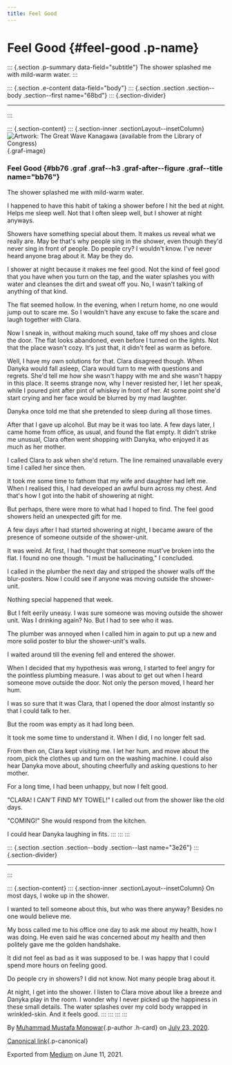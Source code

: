 ```yaml
---
title: Feel Good
---
```


Feel Good {#feel-good .p-name}
=========

::: {.section .p-summary data-field="subtitle"}
The shower splashed me with mild-warm water.
:::

::: {.section .e-content data-field="body"}
::: {.section .section .section--body .section--first name="68bd"}
::: {.section-divider}

------------------------------------------------------------------------
:::

::: {.section-content}
::: {.section-inner .sectionLayout--insetColumn}
![Artwork: The Great Wave Kanagawa (available from the Library of
Congress)](https://cdn-images-1.medium.com/max/800/0*mU44p215x38US0uo.jpg){.graf-image}

### Feel Good {#bb76 .graf .graf--h3 .graf-after--figure .graf--title name="bb76"}

The shower splashed me with mild-warm water.

I happened to have this habit of taking a shower before I hit the bed at
night. Helps me sleep well. Not that I often sleep well, but I shower at
night anyways.

Showers have something special about them. It makes us reveal what we
really are. May be that's why people sing in the shower, even though
they'd never sing in front of people. Do people cry? I wouldn't know.
I've never heard anyone brag about it. May be they do.

I shower at night because it makes me feel good. Not the kind of feel
good that you have when you turn on the tap, and the water splashes you
with water and cleanses the dirt and sweat off you. No, I wasn't talking
of anything of that kind.

The flat seemed hollow. In the evening, when I return home, no one would
jump out to scare me. So I wouldn't have any excuse to fake the scare
and laugh together with Clara.

Now I sneak in, without making much sound, take off my shoes and close
the door. The flat looks abandoned, even before I turned on the lights.
Not that the place wasn't cozy. It's just that, it didn't feel as warm
as before.

Well, I have my own solutions for that. Clara disagreed though. When
Danyka would fall asleep, Clara would turn to me with questions and
regrets. She'd tell me how she wasn't happy with me and she wasn't happy
in this place. It seems strange now, why I never resisted her, I let her
speak, while I poured pint after pint of whiskey in front of her. At
some point she'd start crying and her face would be blurred by my mad
laughter.

Danyka once told me that she pretended to sleep during all those times.

After that I gave up alcohol. But may be it was too late. A few days
later, I came home from office, as usual, and found the flat empty. It
didn't strike me unusual, Clara often went shopping with Danyka, who
enjoyed it as much as her mother.

I called Clara to ask when she'd return. The line remained unavailable
every time I called her since then.

It took me some time to fathom that my wife and daughter had left me.
When I realised this, I had developed an awful burn across my chest. And
that's how I got into the habit of showering at night.

But perhaps, there were more to what had I hoped to find. The feel good
showers held an unexpected gift for me.

A few days after I had started showering at night, I became aware of the
presence of someone outside of the shower-unit.

It was weird. At first, I had thought that someone must've broken into
the flat. I found no one though. "I must be hallucinating," I concluded.

I called in the plumber the next day and stripped the shower walls off
the blur-posters. Now I could see if anyone was moving outside the
shower-unit.

Nothing special happened that week.

But I felt eerily uneasy. I was sure someone was moving outside the
shower unit. Was I drinking again? No. But I had to see who it was.

The plumber was annoyed when I called him in again to put up a new and
more solid poster to blur the shower-unit's walls.

I waited around till the evening fell and entered the shower.

When I decided that my hypothesis was wrong, I started to feel angry for
the pointless plumbing measure. I was about to get out when I heard
someone move outside the door. Not only the person moved, I heard her
hum.

I was so sure that it was Clara, that I opened the door almost instantly
so that I could talk to her.

But the room was empty as it had long been.

It took me some time to understand it. When I did, I no longer felt sad.

From then on, Clara kept visiting me. I let her hum, and move about the
room, pick the clothes up and turn on the washing machine. I could also
hear Danyka move about, shouting cheerfully and asking questions to her
mother.

For a long time, I had been unhappy, but now I felt good.

"CLARA! I CAN'T FIND MY TOWEL!" I called out from the shower like the
old days.

"COMING!" She would respond from the kitchen.

I could hear Danyka laughing in fits.
:::
:::
:::

::: {.section .section .section--body .section--last name="3e26"}
::: {.section-divider}

------------------------------------------------------------------------
:::

::: {.section-content}
::: {.section-inner .sectionLayout--insetColumn}
On most days, I woke up in the shower.

I wanted to tell someone about this, but who was there anyway? Besides
no one would believe me.

My boss called me to his office one day to ask me about my health, how I
was doing. He even said he was concerned about my health and then
politely gave me the golden handshake.

It did not feel as bad as it was supposed to be. I was happy that I
could spend more hours on feeling good.

Do people cry in showers? I did not know. Not many people brag about it.

At night, I get into the shower. I listen to Clara move about like a
breeze and Danyka play in the room. I wonder why I never picked up the
happiness in these small details. The water splashes over my cold body
wrapped in wrinkled-skin. And it feels good.
:::
:::
:::
:::

By [Muhammad Mustafa Monowar](https://medium.com/@mmmonowar){.p-author
.h-card} on [July 23, 2020](https://medium.com/p/328b8fe9d600).

[Canonical
link](https://medium.com/@mmmonowar/feel-good-328b8fe9d600){.p-canonical}

Exported from [Medium](https://medium.com) on June 11, 2021.
